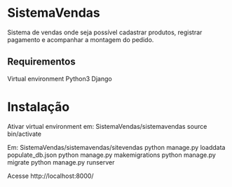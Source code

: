 # SistemaVendas
Sistema de vendas onde seja possível cadastrar produtos, registrar pagamento e acompanhar a montagem do pedido.

## Requirementos 
Virtual environment
Python3
Django

# Instalação
Ativar virtual environment em: SistemaVendas/sistemavendas
source bin/activate

Em: SistemaVendas/sistemavendas/sitevendas
python manage.py loaddata populate_db.json
python manage.py makemigrations
python manage.py migrate
python manage.py runserver

Acesse http://localhost:8000/ 
